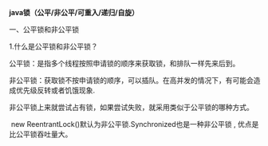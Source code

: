 **java锁（公平/非公平/可重入/递归/自旋）**

一、公平锁和非公平锁

1.什么是公平锁和非公平锁？

​	公平锁：是指多个线程按照申请锁的顺序来获取锁，和排队一样先来后到。

​	非公平锁：获取锁不按申请锁的顺序，可以插队。在高并发的情况下，有可能会造成优先级反转或者饥饿现象.

非公平锁上来就尝试占有锁，如果尝试失败，就采用类似于公平锁的哪种方式。

​	new ReentrantLock()默认为非公平锁.Synchronized也是一种非公平锁 , 优点是比公平锁吞吐量大。